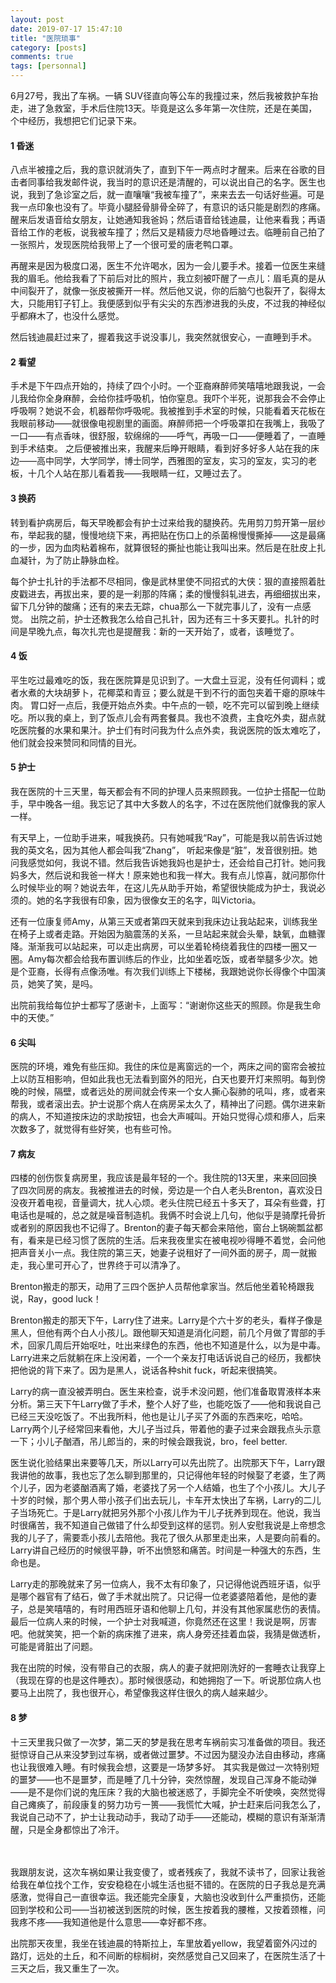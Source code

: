 ```yaml
---
layout: post
date: 2019-07-17 15:47:10
title: "医院琐事"
category: [posts]
comments: true
tags: [personnal]
---
```


6月27号，我出了车祸。一辆 SUV径直向等公车的我撞过来，然后我被救护车抬走，进了急救室，手术后住院13天。毕竟是这么多年第一次住院，还是在美国，个中经历，我想把它们记录下来。

<h4> 1 昏迷 </h4> 
八点半被撞之后，我的意识就消失了，直到下午一两点时才醒来。后来在谷歌的目击者同事给我发邮件说，我当时的意识还是清醒的，可以说出自己的名字。医生也说，我到了急诊室之后，就一直嚷嚷“我被车撞了”，来来去去一句话好些遍。可是我一点印象也没有了。毕竟小腿胫骨腓骨全碎了，有意识的话只能是剧烈的疼痛。醒来后发语音给女朋友，让她通知我爸妈；然后语音给钱迪晨，让他来看我；再语音给工作的老板，说我被车撞了；然后又是精疲力尽地昏睡过去。临睡前自己拍了一张照片，发现医院给我带上了一个很可爱的唐老鸭口罩。

再醒来是因为极度口渴，医生不允许喝水，因为一会儿要手术。接着一位医生来缝我的眉毛。他给我看了下前后对比的照片，我立刻被吓醒了一点儿：眉毛真的是从中间裂开了，就像一张皮被撕开一样。然后他又说，你的后脑勺也裂开了，裂得太大，只能用钉子钉上。我便感到似乎有尖尖的东西渗进我的头皮，不过我的神经似乎都麻木了，也没什么感觉。

然后钱迪晨赶过来了，握着我这手说没事儿，我突然就很安心，一直睡到手术。

<h4>2 看望 </h4>
手术是下午四点开始的，持续了四个小时。一个亚裔麻醉师笑嘻嘻地跟我说，一会儿我给你全身麻醉，会给你挂呼吸机，怕你窒息。我吓个半死，说那我会不会停止呼吸啊？她说不会，机器帮你呼吸呢。我被推到手术室的时候，只能看着天花板在我眼前移动——就很像电视剧里的画面。麻醉师把一个呼吸罩扣在我嘴上，我吸了一口——有点香味，很舒服，软绵绵的——呼气，再吸一口——便睡着了，一直睡到手术结束。
之后便被推出来，我醒来后睁开眼睛，看到好多好多人站在我的床边——高中同学，大学同学，博士同学，西雅图的室友，实习的室友，实习的老板，十几个人站在那儿看着我——我眼睛一红，又睡过去了。

<h4> 3 换药 </h4>
转到看护病房后，每天早晚都会有护士过来给我的腿换药。先用剪刀剪开第一层纱布，举起我的腿，慢慢地绕下来，再把贴在伤口上的杀菌棉慢慢撕掉——这是最痛的一步，因为血肉粘着棉布，就算很轻的撕扯也能让我叫出来。然后是在肚皮上扎血凝针，为了防止静脉血栓。

每个护士扎针的手法都不尽相同，像是武林里使不同招式的大侠：狠的直接照着肚皮戳进去，再拔出来，要的是一刹那的阵痛；柔的慢慢斜轧进去，再细细拔出来，留下几分钟的酸痛；还有的来去无踪，chua那么一下就完事儿了，没有一点感觉。
出院之前，护士还教我怎么给自己扎针，因为还有三十多天要扎。扎针的时间是早晚九点，每次扎完也是提醒我：新的一天开始了，或者，该睡觉了。

<h4> 4 饭 </h4>
平生吃过最难吃的饭，我在医院算是见识到了。一大盘土豆泥，没有任何调料；或者水煮的大块胡萝卜，花椰菜和青豆；要么就是干到不行的面包夹着干瘪的原味牛肉。
胃口好一点后，我便开始点外卖。中午点的一顿，吃不完可以留到晚上继续吃。所以我的桌上，到了饭点儿会有两套餐具。我也不浪费，主食吃外卖，甜点就吃医院餐的水果和果汁。护士们有时问我为什么点外卖，我说医院的饭太难吃了，他们就会投来赞同和同情的目光。

<h4> 5 护士 </h4>
我在医院的十三天里，每天都会有不同的护理人员来照顾我。一位护士搭配一位助手，早中晚各一组。我忘记了其中大多数人的名字，不过在医院他们就像我的家人一样。

有天早上，一位助手进来，喊我换药。只有她喊我“Ray”，可能是我以前告诉过她我的英文名，因为其他人都会叫我“Zhang”， 听起来像是“脏”，发音很别扭。她问我感觉如何，我说不错。然后我告诉她我妈也是护士，还会给自己打针。她问我妈多大，然后说和我爸一样大！原来她也和我一样大。我有点儿惊喜，就问那你什么时候毕业的啊？她说去年，在这儿先从助手开始，希望很快能成为护士，我说必须的。她的名字我很有印象，因为很像女王的名字，叫Victoria。

还有一位康复师Amy，从第三天或者第四天就来到我床边让我站起来，训练我坐在椅子上或者走路。开始因为脑震荡的关系，一旦站起来就会头晕，缺氧，血糖骤降。渐渐我可以站起来，可以走出病房，可以坐着轮椅绕着我住的四楼一圈又一圈。Amy每次都会给我布置训练后的作业，比如坐着吃饭，或者举腿多少次。她是个亚裔，长得有点像汤唯。有次我们训练上下楼梯，我跟她说你长得像个中国演员，她笑了笑，是吗。

出院前我给每位护士都写了感谢卡，上面写：“谢谢你这些天的照顾。你是我生命中的天使。”

<h4> 6 尖叫 </h4>
医院的环境，难免有些压抑。我住的床位是离窗远的一个，两床之间的窗帘会被拉上以防互相影响，但如此我也无法看到窗外的阳光，白天也要开灯来照明。每到傍晚的时候，隔壁，或者远处的房间就会传来一个女人撕心裂肺的吼叫，疼，或者来帮我，或者滚出去。护士说那个病人在病房呆太久了，精神出了问题。偶尔进来新的病人，不知道按床边的求助按钮，也会大声喊叫。开始只觉得心烦和瘆人，后来次数多了，就觉得有些好笑，也有些可怜。

<h4> 7 病友 </h4>
四楼的创伤恢复病房里，我应该是最年轻的一个。我住院的13天里，来来回回换了四次同房的病友。我被推进去的时候，旁边是一个白人老头Brenton，喜欢没日没夜开着电视，音量调大，扰人心烦。老头住院已经五十多天了，耳朵有些聋，打电话也是喊的，总之就是噪音制造机。我俩不时会说上几句，他似乎是骑摩托骨折或者别的原因我也不记得了。Brenton的妻子每天都会来陪他，窗台上锅碗瓢盆都有，看来是已经习惯了医院的生活。后来我夜里实在被电视吵得睡不着觉，会问他把声音关小一点。我住院的第三天，她妻子说租好了一间外面的房子，周一就搬走，我心里可开心了，世界终于可以清净了。

Brenton搬走的那天，动用了三四个医护人员帮他拿家当。然后他坐着轮椅跟我说，Ray，good luck！

Brenton搬走的那天下午，Larry住了进来。Larry是个六十岁的老头，看样子像是黑人，但他有两个白人小孩儿。跟他聊天知道是消化问题，前几个月做了胃部的手术，回家几周后开始呕吐，吐出来绿色的东西，他也不知道是什么，以为是中毒。Larry进来之后就躺在床上没闲着，一个一个亲友打电话诉说自己的经历，我都快把他说的背下来了。因为是黑人，说话各种shit fuck，听起来很搞笑。

Larry的病一直没被弄明白。医生来检查，说手术没问题，他们准备取胃液样本来分析。第三天下午Larry做了手术，整个人好了些，也能吃饭了——他和我说自己已经三天没吃饭了。不出我所料，他也是让儿子买了外面的东西来吃，哈哈。Larry两个儿子经常回来看他，大儿子当过兵，带着他的妻子过来会跟我点头示意一下；小儿子酗酒，吊儿郎当的，来的时候会跟我说，bro，feel better.  

医生说化验结果出来要等几天，所以Larry可以先出院了。出院那天下午，Larry跟我讲他的故事，我也忘了怎么聊到那里的，只记得他年轻的时候娶了老婆，生了两个儿子，因为老婆酗酒离了婚，老婆找了另一个人结婚，也生了个小孩儿。大儿子十岁的时候，那个男人带小孩子们出去玩儿，卡车开太快出了车祸，Larry的二儿子当场死亡。于是Larry就把另外那个小孩儿作为干儿子抚养到现在。他说，我当时很痛苦，我不知道自己做错了什么却受到这样的惩罚。别人安慰我说是上帝想念我的儿子了，需要乖小孩儿去陪他。我花了很久从那里走出来，人是要向前看的。Larry讲自己经历的时候很平静，听不出愤怒和痛苦。时间是一种强大的东西，生命也是。

Larry走的那晚就来了另一位病人，我不太有印象了，只记得他说西班牙语，似乎是哪个器官有了结石，做了手术就出院了。只记得一位老婆婆陪着他，是他的妻子，总是笑嘻嘻的，有时用西班牙语和他聊上几句，并没有其他家属悲伤的表情。
最后一位病人来的时候，一个护士对我喊道，你竟然还在这里！我说是啊，厉害吧。他就笑笑，把一个新的病床推了进来，病人身旁还挂着血袋，我猜是做透析，可能是肾脏出了问题。

我在出院的时候，没有带自己的衣服，病人的妻子就把刚洗好的一套睡衣让我穿上（我现在穿的也是这件睡衣）。那时候很感动，和她拥抱了一下。听说那位病人也要马上出院了，我也很开心，希望像我这样住很久的病人越来越少。

<h4> 8 梦 </h4>
十三天里我只做了一次梦，第二天的梦是我在思考车祸前实习准备做的项目。我还挺惊讶自己从来没梦到过车祸，或者做过噩梦。不过因为腿没办法自由移动，疼痛也让我很难入睡。有时候我会想，这要是一场梦多好。
其实我是做过一次特别短的噩梦——也不是噩梦，而是睡了几十分钟，突然惊醒，发现自己浑身不能动弹——是不是你们说的鬼压床？我的大脑也被迷惑了，手脚完全不听使唤，突然觉得自己瘫痪了，前段康复的努力功亏一篑——我慌忙大喊，护士赶来后问我怎么了，我说自己动不了，护士让我动动手，我动了动手——还能动，模糊的意识有渐渐清醒，只是全身都惊出了冷汗。

<br/><br/>
我跟朋友说，这次车祸如果让我变傻了，或者残疾了，我就不读书了，回家让我爸给我在单位找个工作，安安稳稳在小城生活也挺不错的。在医院的日子我总是充满感激，觉得自己一直很幸运。我还能完全康复，大脑也没收到什么严重损伤，还能回到学校和公司——当初被送到医院的时候，医生按着我的腰椎，又按着颈椎，问我疼不疼——我知道他是什么意思——幸好都不疼。

出院那天夜里，我坐在钱迪晨的特斯拉上，车里放着yellow，我望着窗外闪过的路灯，远处的土丘，和不间断的棕榈树，突然感觉自己又回来了，在医院生活了十三天之后，我又重生了一次。


